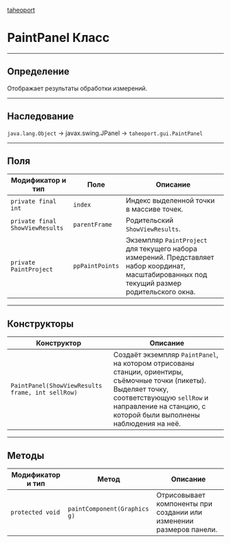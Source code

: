 
[taheoport](https://github.com/AndrewNizovkin/Taheoport/blob/main/README.md)

# PaintPanel Класс

---

## Определение

Отображает результаты обработки измерений.

---

## Наследование

`java.lang.Object` -> javax.swing.JPanel -> `taheoport.gui.PaintPanel`

---

## Поля

Модификатор и тип | Поле | Описание
--- | ---|---
`private final int` | `index` | Индекс выделенной точки в массиве точек.
`private final ShowViewResults` | `parentFrame` | Родительский `ShowViewResults`.
`private PaintProject` | `ppPaintPoints` | Экземпляр `PaintProject` для текущего набора измерений. Представляет набор координат, масштабированных под текущий размер родительского окна.

---

## Конструкторы

Конструктор | Описание
--- | ---
`PaintPanel(ShowViewResults frame, int sellRow)`| Создаёт экземпляр `PaintPanel`, на котором отрисованы станции, ориентиры, съёмочные точки (пикеты). Выделяет точку, соответствующую `sellRow` и направление на станцию, с которой были выполнены наблюдения на неё.

---

## Методы

Модификатор и тип | Метод | Описание
--- | --- | ---
`protected void` | `paintComponent(Graphics g)` | Отрисовывает компоненты при создании или изменении размеров панели.
